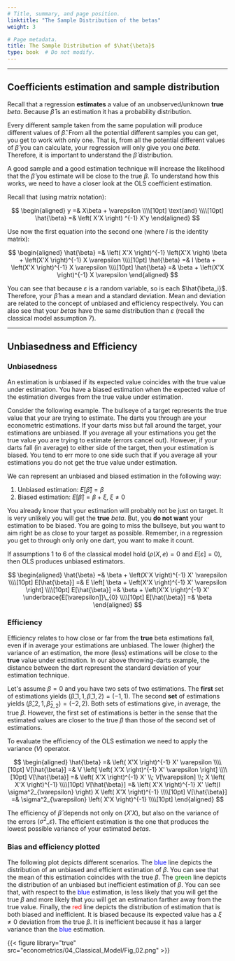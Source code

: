 ```yaml
---
# Title, summary, and page position.
linktitle: "The Sample Distribution of the betas"
weight: 3

# Page metadata.
title: The Sample Distribution of $\hat{\beta}$
type: book  # Do not modify.
---
```




---

## Coefficients estimation and sample distribution

Recall that a regression **estimates** a value of an unobserved/unknown **true** $beta$. Because $\hat{\beta}$ is an estimation it has a probability distribution.

Every different sample taken from the same population will produce different values of $\hat{\beta}$. From all the potential different samples you can get, you get to work with only one. That is, from all the potential different values of $\hat{\beta}$ you can calculate, your regression will only give you one $beta$. Therefore, it is important to understand the $\hat{\beta}$ distribution.

A good sample and a good estimation technique will increase the likelihood that the $\hat{\beta}$ you estimate will be close to the true $\beta$. To understand how this works, we need to have a closer look at the OLS coefficient estimation.

Recall that (using matrix notation):

$$
\begin{aligned}
y =& X\beta + \varepsilon \\\\[10pt]
\text{and} \\\\[10pt]
\hat{\beta} =& \left( X'X \right) ^{-1} X'y
\end{aligned}
$$

Use now the first equation into the second one (where $I$ is the identity matrix):

$$
\begin{aligned}
\hat{\beta} =& \left( X'X \right)^{-1} \left(X'X \right) \beta + \left(X'X \right)^{-1} X \varepsilon \\\\[10pt]
\hat{\beta} =& I \beta + \left(X'X \right)^{-1} X \varepsilon \\\\[10pt]
\hat{\beta} =& \beta + \left(X'X \right)^{-1} X \varepsilon
\end{aligned}
$$

You can see that because $\varepsilon$ is a random variable, so is each $\hat{\beta_i}$. Therefore, your $\hat{\beta}$ has a mean and a standard deviation. Mean and deviation are related to the concept of unbiased and efficiency respectively. You can also see that your $betas$ have the same distribution than $\varepsilon$ (recall the classical model assumption 7).

---

## Unbiasedness and Efficiency

### Unbiasedness

An estimation is unbiased if its expected value coincides with the true value under estimation. You have a biased estimation when the expected value of the estimation diverges from the true value under estimation.

Consider the following example. The bullseye of a target represents the true value that your are trying to estimate. The darts you through are your econometric estimations. If your darts miss but fall around the target, your estimations are unbiased. If you average all your estimations you get the true value you are trying to estimate (errors cancel out). However, if your darts fall (in average) to either side of the target, then your estimation is biased. You tend to err more to one side such that if you average all your estimations you do not get the true value under estimation.

We can represent an unbiased and biased estimation in the following way:

1. Unbiased estimation: $E[\hat{\beta}] = \beta$
2. Biased estimation: $E[\hat{\beta}] = \beta + \xi, \; \xi \neq 0$

You already know that your estimation will probably not be just on target. It is very unlikely you will get the **true** $beta$. But, you **do not want** your estimation to be biased. You are going to miss the bullseye, but you want to aim right be as close to your target as possible. Remember, in a regression you get to through only only one dart, you want to make it count.

If assumptions 1 to 6 of the classical model hold $(\rho(X,e)=0$ and $E[\varepsilon]=0)$, then OLS produces unbiased estimators.

$$
\begin{aligned}
\hat{\beta} =& \beta + \left(X'X \right)^{-1} X' \varepsilon \\\\[10pt]
E[\hat{\beta}] =& E \left[ \beta + \left(X'X \right)^{-1} X' \varepsilon \right] \\\\[10pt]
E[\hat{\beta}] =& \beta + \left(X'X \right)^{-1} X' \underbrace{E[\varepsilon]}\_{0} \\\\[10pt]
E[\hat{\beta}] =& \beta
\end{aligned}
$$

### Efficiency

Efficiency relates to how close or far from the **true** beta estimations fall, even if in average your estimations are unbiased. The lower (higher) the variance of an estimation, the more (less) estimations will be close to the **true** value under estimation. In our above throwing-darts example, the distance between the dart represent the standard deviation of your estimation technique.

Let's assume $\beta = 0$ and you have two sets of two estimations. The **first** set of estimations yields $(\hat{\beta}\_{1,1}, \hat{\beta}\_{1,2}) = (-1, 1)$. The second **set** of estimations yields $(\hat{\beta}\_{2,1}, \hat{\beta}_{2,2}) = (-2, 2)$. Both sets of estimations give, in average, the true $\beta$. However, the first set of estimations is better in the sense that the estimated values are closer to the true $\beta$ than those of the second set of estimations.

To evaluate the efficiency of the OLS estimation we need to apply the variance $(V)$ operator.

$$
\begin{aligned}
\hat{\beta} =& \left( X'X \right)^{-1} X' \varepsilon \\\\[10pt]
V[\hat{\beta}] =& V \left[ \left( X'X \right)^{-1} X' \varepsilon \right] \\\\[10pt]
V[\hat{\beta}] =& \left( X'X \right)^{-1} X' \\; V[\varepsilon] \\; X \left( X'X \right)^{-1} \\\\[10pt]
V[\hat{\beta}] =& \left( X'X \right)^{-1} X' \left(I \sigma^2_{\varepsilon} \right) X \left( X'X \right)^{-1} \\\\[10pt]
V[\hat{\beta}] =& \sigma^2_{\varepsilon} \left( X'X \right)^{-1} \\\\[10pt]
\end{aligned}
$$

The efficiency of $\hat{\beta}$ depends not only on $\left(X'X\right)$, but also on the variance of the errors $(\sigma^2\_\varepsilon)$. The efficient estimation is the one that produces the lowest possible variance of your estimated $betas$.

### Bias and efficiency plotted

The following plot depicts different scenarios. The <span style="color:blue">blue</span> line depicts the distribution of an unbiased and efficient estimation of $\beta$. You can see that the mean of this estimation coincides with the true $\beta$. The <span style="color:green">green</span> line depicts the distribution of an unbiased but inefficient estimation of $\beta$. You can see that, with respect to the <span style="color:blue">blue</span> estimation, is less likely that you will get the true $\beta$ and more likely that you will get an estimation farther away from the true value. Finally, the <span style="color:red">red</span> line depicts the distribution of estimation that is both biased and inefficient. It is biased because its expected value has a $\xi \neq 0$ deviation from the true $\beta$. It is inefficient because it has a larger variance than the <span style="color:blue">blue</span> estimation.

{{< figure library="true" src="econometrics/04_Classical_Model/Fig_02.png" >}}